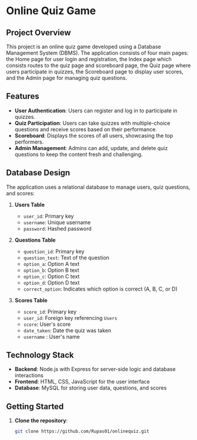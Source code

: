 # Online Quiz Game

## Project Overview

This project is an online quiz game developed using a Database Management System (DBMS). The application consists of four main pages: the Home page for user login and registration,
the Index page which consists routes to the quiz page and scoreboard page, the Quiz page where users participate in quizzes, the Scoreboard page to display user scores, and the Admin page for managing quiz questions.

## Features

- **User Authentication**: Users can register and log in to participate in quizzes.
- **Quiz Participation**: Users can take quizzes with multiple-choice questions and receive scores based on their performance.
- **Scoreboard**: Displays the scores of all users, showcasing the top performers.
- **Admin Management**: Admins can add, update, and delete quiz questions to keep the content fresh and challenging.

## Database Design

The application uses a relational database to manage users, quiz questions, and scores:

1. **Users Table**
   - `user_id`: Primary key
   - `username`: Unique username
   - `password`: Hashed password

2. **Questions Table**
   - `question_id`: Primary key
   - `question_text`: Text of the question
   - `option_a`: Option A text
   - `option_b`: Option B text
   - `option_c`: Option C text
   - `option_d`: Option D text
   - `correct_option`: Indicates which option is correct (A, B, C, or D)

3. **Scores Table**
   - `score_id`: Primary key
   - `user_id`: Foreign key referencing `Users`
   - `score`: User's score
   - `date_taken`: Date the quiz was taken
   - `username` : User's name

## Technology Stack

- **Backend**: Node.js with Express for server-side logic and database interactions
- **Frontend**: HTML, CSS, JavaScript for the user interface
- **Database**: MySQL for storing user data, questions, and scores

## Getting Started

1. **Clone the repository**:
   ```sh
   git clone https://github.com/Rupas01/onlinequiz.git
